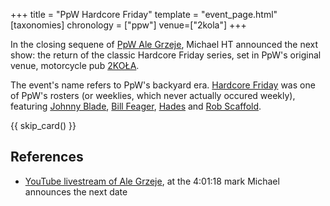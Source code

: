 +++
title = "PpW Hardcore Friday"
template = "event_page.html"
[taxonomies]
chronology = ["ppw"]
venue=["2kola"]
+++

In the closing sequene of [PpW Ale Grzeje](@/e/ppw/2024-07-13-ppw-ale-grzeje.md), Michael HT announced the next show: the return of the classic Hardcore Friday series, set in PpW's original venue, motorcycle pub [2KOŁA](@/v/2kola.md).

The event's name refers to PpW's backyard era. [Hardcore Friday][hf-wiki] was one of PpW's rosters (or weeklies, which never actually occured weekly), featuring [Johnny Blade](@/w/johnny-blade.md), [Bill Feager](@/w/feager.md), [Hades](@/w/olgierd.md) and [Rob Scaffold](@/w/rob-scaffold.md).

{{ skip_card() }}

## References

* [YouTube livestream of Ale Grzeje](https://www.youtube.com/watch?v=UEQkSKMekCs&t=14480s&ab_channel=PpWEwenementWrestling), at the 4:01:18 mark Michael announces the next date

[hf-wiki]: http://ppw-fandom.tpwres.pl/hardcore-friday
